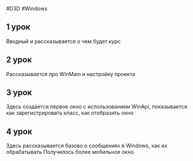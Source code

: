 #D3D #Windows 
## 1 урок

Вводный и рассказывается о чем будет курс

## 2 урок

Рассказывается про WinMain и настройку проекта

## 3 урок

Здесь создается первое окно с использованием WinApi, показывается как зарегистрировать класс, как отобразить окно

## 4 урок

Здесь рассказывается базово о сообщениях в Windows, как их обрабатывать
Получилось более мобильное окно